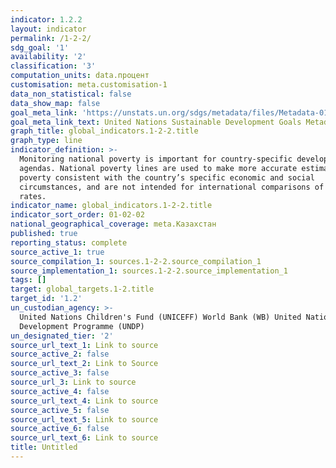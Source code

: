 ```yaml
---
indicator: 1.2.2
layout: indicator
permalink: /1-2-2/
sdg_goal: '1'
availability: '2'
classification: '3'
computation_units: data.процент
customisation: meta.customisation-1
data_non_statistical: false
data_show_map: false
goal_meta_link: 'https://unstats.un.org/sdgs/metadata/files/Metadata-01-02-01.pdf '
goal_meta_link_text: United Nations Sustainable Development Goals Metadata (PDF 894 KB)
graph_title: global_indicators.1-2-2.title
graph_type: line
indicator_definition: >-
  Monitoring national poverty is important for country-specific development
  agendas. National poverty lines are used to make more accurate estimates of
  poverty consistent with the country’s specific economic and social
  circumstances, and are not intended for international comparisons of poverty
  rates.
indicator_name: global_indicators.1-2-2.title
indicator_sort_order: 01-02-02
national_geographical_coverage: meta.Казахстан
published: true
reporting_status: complete
source_active_1: true
source_compilation_1: sources.1-2-2.source_compilation_1
source_implementation_1: sources.1-2-2.source_implementation_1
tags: []
target: global_targets.1-2.title
target_id: '1.2'
un_custodian_agency: >-
  United Nations Children's Fund (UNICEFF) World Bank (WB) United Nations
  Development Programme (UNDP)
un_designated_tier: '2'
source_url_text_1: Link to source
source_active_2: false
source_url_text_2: Link to Source
source_active_3: false
source_url_3: Link to source
source_active_4: false
source_url_text_4: Link to source
source_active_5: false
source_url_text_5: Link to source
source_active_6: false
source_url_text_6: Link to source
title: Untitled
---
```

